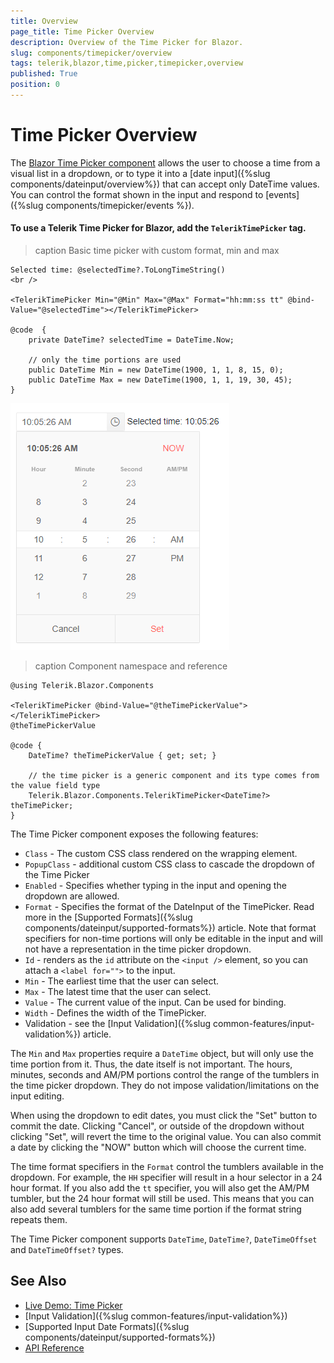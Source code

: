 ```yaml
---
title: Overview
page_title: Time Picker Overview
description: Overview of the Time Picker for Blazor.
slug: components/timepicker/overview
tags: telerik,blazor,time,picker,timepicker,overview
published: True
position: 0
---
```


# Time Picker Overview

The <a href="https://www.telerik.com/blazor-ui/timepicker" target="_blank">Blazor Time Picker component</a> allows the user to choose a time from a visual list in a dropdown, or to type it into a [date input]({%slug components/dateinput/overview%}) that can accept only DateTime values. You can control the format shown in the input and respond to [events]({%slug components/timepicker/events %}).

#### To use a Telerik Time Picker for Blazor, add the `TelerikTimePicker` tag.

>caption Basic time picker with custom format, min and max

````CSHTML
Selected time: @selectedTime?.ToLongTimeString()
<br />

<TelerikTimePicker Min="@Min" Max="@Max" Format="hh:mm:ss tt" @bind-Value="@selectedTime"></TelerikTimePicker>

@code  {
    private DateTime? selectedTime = DateTime.Now;

    // only the time portions are used
    public DateTime Min = new DateTime(1900, 1, 1, 8, 15, 0);
    public DateTime Max = new DateTime(1900, 1, 1, 19, 30, 45);
}
````

![](images/timepicker-first-look.png)

>caption Component namespace and reference

````CSHTML
@using Telerik.Blazor.Components

<TelerikTimePicker @bind-Value="@theTimePickerValue"></TelerikTimePicker>
@theTimePickerValue

@code {
    DateTime? theTimePickerValue { get; set; }
    
    // the time picker is a generic component and its type comes from the value field type
    Telerik.Blazor.Components.TelerikTimePicker<DateTime?> theTimePicker;
}
````

The Time Picker component exposes the following features:

* `Class` - The custom CSS class rendered on the wrapping element.
* `PopupClass` - additional custom CSS class to cascade the dropdown of the Time Picker
* `Enabled` - Specifies whether typing in the input and opening the dropdown are allowed.
* `Format` - Specifies the format of the DateInput of the TimePicker. Read more in the [Supported Formats]({%slug components/dateinput/supported-formats%}) article. Note that format specifiers for non-time portions will only be editable in the input and will not have a representation in the time picker dropdown.
* `Id` - renders as the `id` attribute on the `<input />` element, so you can attach a `<label for="">` to the input.
* `Min` - The earliest time that the user can select.
* `Max` - The latest time that the user can select.
* `Value` - The current value of the input. Can be used for binding.
* `Width` - Defines the width of the TimePicker.
* Validation - see the [Input Validation]({%slug common-features/input-validation%}) article.

The `Min` and `Max` properties require a `DateTime` object, but will only use the time portion from it. Thus, the date itself is not important. The hours, minutes, seconds and AM/PM portions control the range of the tumblers in the time picker dropdown. They do not impose validation/limitations on the input editing.

When using the dropdown to edit dates, you must click the "Set" button to commit the date. Clicking "Cancel", or outside of the dropdown without clicking "Set", will revert the time to the original value. You can also commit a date by clicking the "NOW" button which will choose the current time.

The time format specifiers in the `Format` control the tumblers available in the dropdown. For example, the `HH` specifier will result in a hour selector in a 24 hour format. If you also add the `tt` specifier, you will also get the AM/PM tumbler, but the 24 hour format will still be used. This means that you can also add several tumblers for the same time portion if the format string repeats them.

The Time Picker component supports `DateTime`, `DateTime?`, `DateTimeOffset` and `DateTimeOffset?` types.


## See Also

  * [Live Demo: Time Picker](https://demos.telerik.com/blazor-ui/timepicker/index)
  * [Input Validation]({%slug common-features/input-validation%})
  * [Supported Input Date Formats]({%slug components/dateinput/supported-formats%})
  * [API Reference](https://docs.telerik.com/blazor-ui/api/Telerik.Blazor.Components.TelerikTimePicker-1)
